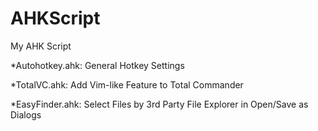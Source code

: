 AHKScript
=========

My AHK Script

*Autohotkey.ahk: General Hotkey Settings

*TotalVC.ahk: Add Vim-like Feature to Total Commander

*EasyFinder.ahk: Select Files by 3rd Party File Explorer in Open/Save as Dialogs
